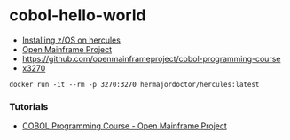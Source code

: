 cobol-hello-world
=================
- [Installing z/OS on hercules](https://www.youtube.com/watch?v=GRW4iPhCDSM)
- [Open Mainframe Project](https://www.youtube.com/channel/UC-WTXQQtz2m5iTflJLK59aw)
- https://github.com/openmainframeproject/cobol-programming-course
- [x3270](https://x3270.miraheze.org/wiki/Downloads)

```
docker run -it --rm -p 3270:3270 hermajordoctor/hercules:latest
```

### Tutorials
- [COBOL Programming Course - Open Mainframe Project](https://www.openmainframeproject.org/all-projects/cobolprogrammingcourse)
